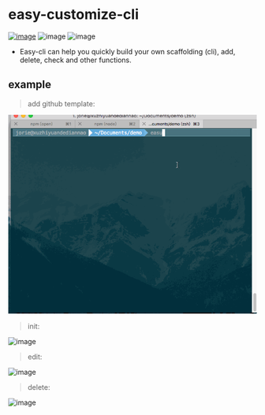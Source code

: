 # easy-customize-cli

[![image](https://img.shields.io/badge/Myblog-Mask-yellowgreen.svg)](https://maskblog.com)
![image](https://img.shields.io/badge/npm-%3E%3D3.10.10-brightgreen.svg)
![image](https://img.shields.io/npm/l/express.svg)

- Easy-cli can help you quickly build your own scaffolding (cli), add, delete, check and other functions.

## example

 > add github template:

   ![image](imgs/add.gif)

  > init:

  ![image](imgs/init.gif)

  > edit:

  ![image](imgs/edit.gif)

  > delete:

  ![image](imgs/delete.gif)
